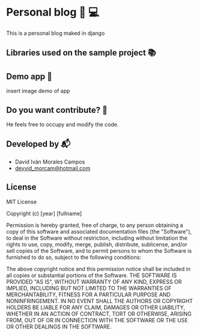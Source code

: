 # Personal blog :notebook:  :computer: 
This is a personal blog maked in django
##   Libraries used on the sample project :books:

## Demo app :rocket:
insert image demo of app

## Do you want contribute? :clap:
He feels free to occupy and modify the code.

## Developed by :mailbox_with_mail:
* David Iván Morales Campos
* deyvid_morcam@hotmail.com

## License
MIT License

Copyright (c) [year] [fullname]

Permission is hereby granted, free of charge, to any person obtaining a copy
of this software and associated documentation files (the "Software"), to deal
in the Software without restriction, including without limitation the rights
to use, copy, modify, merge, publish, distribute, sublicense, and/or sell
copies of the Software, and to permit persons to whom the Software is
furnished to do so, subject to the following conditions:

The above copyright notice and this permission notice shall be included in all
copies or substantial portions of the Software.
THE SOFTWARE IS PROVIDED "AS IS", WITHOUT WARRANTY OF ANY KIND, EXPRESS OR
IMPLIED, INCLUDING BUT NOT LIMITED TO THE WARRANTIES OF MERCHANTABILITY,
FITNESS FOR A PARTICULAR PURPOSE AND NONINFRINGEMENT. IN NO EVENT SHALL THE
AUTHORS OR COPYRIGHT HOLDERS BE LIABLE FOR ANY CLAIM, DAMAGES OR OTHER
LIABILITY, WHETHER IN AN ACTION OF CONTRACT, TORT OR OTHERWISE, ARISING FROM,
OUT OF OR IN CONNECTION WITH THE SOFTWARE OR THE USE OR OTHER DEALINGS IN THE
SOFTWARE.
